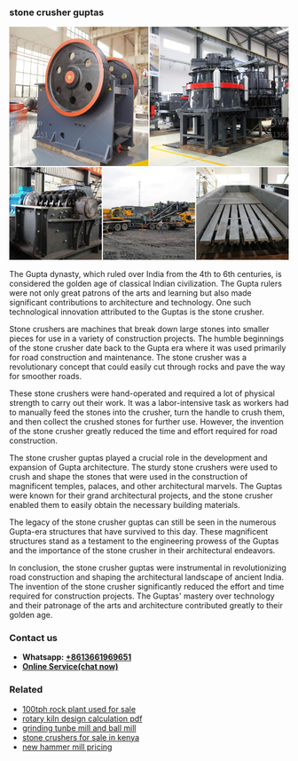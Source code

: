 <h3>stone crusher guptas</h3><img src='1708663666.jpg' alt=''><p>The Gupta dynasty, which ruled over India from the 4th to 6th centuries, is considered the golden age of classical Indian civilization. The Gupta rulers were not only great patrons of the arts and learning but also made significant contributions to architecture and technology. One such technological innovation attributed to the Guptas is the stone crusher.</p><p>Stone crushers are machines that break down large stones into smaller pieces for use in a variety of construction projects. The humble beginnings of the stone crusher date back to the Gupta era where it was used primarily for road construction and maintenance. The stone crusher was a revolutionary concept that could easily cut through rocks and pave the way for smoother roads.</p><p>These stone crushers were hand-operated and required a lot of physical strength to carry out their work. It was a labor-intensive task as workers had to manually feed the stones into the crusher, turn the handle to crush them, and then collect the crushed stones for further use. However, the invention of the stone crusher greatly reduced the time and effort required for road construction.</p><p>The stone crusher guptas played a crucial role in the development and expansion of Gupta architecture. The sturdy stone crushers were used to crush and shape the stones that were used in the construction of magnificent temples, palaces, and other architectural marvels. The Guptas were known for their grand architectural projects, and the stone crusher enabled them to easily obtain the necessary building materials.</p><p>The legacy of the stone crusher guptas can still be seen in the numerous Gupta-era structures that have survived to this day. These magnificent structures stand as a testament to the engineering prowess of the Guptas and the importance of the stone crusher in their architectural endeavors.</p><p>In conclusion, the stone crusher guptas were instrumental in revolutionizing road construction and shaping the architectural landscape of ancient India. The invention of the stone crusher significantly reduced the effort and time required for construction projects. The Guptas' mastery over technology and their patronage of the arts and architecture contributed greatly to their golden age.</p><h3>Contact us</h3><ul><li><strong>Whatsapp:&nbsp;<a href="https://wa.me/8613661969651">+8613661969651</a></strong></li><li><a href="https://swt.shibang-china.com/?git&amp;zhl&amp;stone crusher guptas"><strong>Online Service(chat now)</strong></a></li></ul><h3>Related</h3><ul><li><a href='100tph rock plant used for sale.md'>100tph rock plant used for sale</a></li><li><a href='rotary kiln design calculation pdf.md'>rotary kiln design calculation pdf</a></li><li><a href='grinding tunbe mill and ball mill.md'>grinding tunbe mill and ball mill</a></li><li><a href='stone crushers for sale in kenya.md'>stone crushers for sale in kenya</a></li><li><a href='new hammer mill pricing.md'>new hammer mill pricing</a></li></ul>